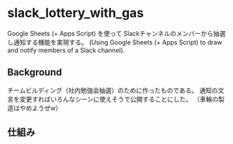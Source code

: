 # slack_lottery_with_gas
Google Sheets (+ Apps Script) を使って Slackチャンネルのメンバーから抽選し通知する機能を実現する。
(Using Google Sheets (+ Apps Script) to draw and notify members of a Slack channel).


## Background
チームビルディング（社内勉強会抽選）のために作ったものである。
通知の文言を変更すればいろんなシーンに使えそうで公開することにした。
（車輪の製造はやめようぜw） 

## 仕組み



